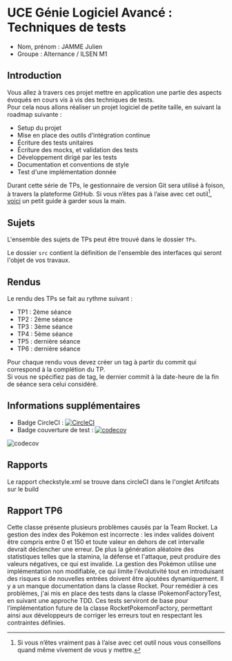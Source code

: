 # UCE Génie Logiciel Avancé : Techniques de tests

- Nom, prénom : JAMME Julien
- Groupe : Alternance / ILSEN M1

## Introduction

Vous allez à travers ces projet mettre en application une partie des aspects évoqués en cours vis à vis des techniques de tests.  
Pour cela nous allons réaliser un projet logiciel de petite taille, en suivant la roadmap suivante : 
- Setup du projet
- Mise en place des outils d’intégration continue
- Écriture des tests unitaires
- Écriture des mocks, et validation des tests
- Développement dirigé par les tests
- Documentation et conventions de style
- Test d'une implémentation donnée

Durant cette série de TPs, le gestionnaire de version Git sera utilisé à foison, à travers la plateforme GitHub. Si vous n’êtes pas à l’aise avec cet outil[^1], [voici](http://rogerdudler.github.io/git-guide/) un petit guide à garder sous la main.

## Sujets

L'ensemble des sujets de TPs peut être trouvé dans le dossier `TPs`.

Le dossier `src` contient la définition de l'ensemble des interfaces qui seront l'objet de vos travaux.

## Rendus

Le rendu des TPs se fait au rythme suivant :

- TP1 : 2ème séance
- TP2 : 2ème séance
- TP3 : 3ème séance
- TP4 : 5ème séance
- TP5 : dernière séance
- TP6 : dernière séance

Pour chaque rendu vous devez créer un tag à partir du commit qui correspond à la complétion du TP.  
Si vous ne spécifiez pas de tag, le dernier commit à la date-heure de la fin de séance sera celui considéré.

[^1]: Si vous n’êtes vraiment pas à l’aise avec cet outil nous vous conseillons quand même vivement de vous y mettre.

## Informations supplémentaires

- Badge CircleCI : [![CircleCI](https://dl.circleci.com/status-badge/img/gh/Daimbow/ceri-m1-techniques-de-test/tree/master.svg?style=svg)](https://dl.circleci.com/status-badge/redirect/gh/Daimbow/ceri-m1-techniques-de-test/tree/master)
- Badge couverture de test : [![codecov](https://codecov.io/gh/Daimbow/ceri-m1-techniques-de-test/graph/badge.svg?token=ITXLY2VFN4)](https://codecov.io/gh/Daimbow/ceri-m1-techniques-de-test)


![codecov](https://codecov.io/gh/Daimbow/ceri-m1-techniques-de-test/graphs/sunburst.svg?token=ITXLY2VFN4)


## Rapports

Le rapport checkstyle.xml se trouve dans circleCI dans le l'onglet Artifcats sur le build 


## Rapport TP6

Cette classe présente plusieurs problèmes causés par la Team Rocket. 
La gestion des index des Pokémon est incorrecte : les index valides doivent être compris entre 0 et 150 et toute valeur en dehors de cet intervalle devrait déclencher une erreur. 
De plus la génération aléatoire des statistiques telles que la stamina, la défense et l'attaque, peut produire des valeurs négatives, ce qui est invalide. 
La gestion des Pokémon utilise une implémentation non modifiable, ce qui limite l'évolutivité tout en introduisant des risques si de nouvelles entrées doivent être ajoutées dynamiquement.
Il y a un manque documentation dans la classe Rocket.
Pour remédier à ces problèmes, j'ai mis en place des tests dans la classe IPokemonFactoryTest, en suivant une approche TDD. 
Ces tests serviront de base pour l’implémentation future de la classe RocketPokemonFactory, permettant ainsi aux développeurs de corriger les erreurs tout en respectant les contraintes définies.
